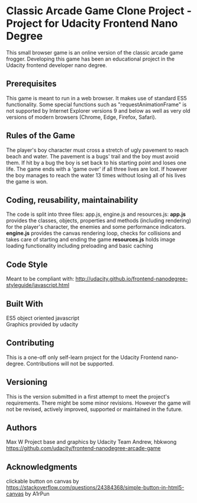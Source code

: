 # Classic Arcade Game Clone Project - Project for Udacity Frontend Nano Degree

This small browser game is an online version of the classic arcade game frogger.
Developing this game has been an educational project in the Udacity frontend developer nano degree.

## Prerequisites
This game is meant to run in a web browser. It makes use of standard ES5 functionality. Some special functions such as "requestAnimationFrame" is not supported by Internet Explorer versions 9 and below as well as very old versions of modern browsers (Chrome, Edge, Firefox, Safari).

## Rules of the Game
The player's boy character must cross a stretch of ugly pavement to reach beach and water. The pavement is a bugs' trail and the boy must avoid them. If hit by a bug the boy is set back to his starting point and loses one life. The game ends with a 'game over' if all three lives are lost. If however the boy manages to reach the water 13 times without losing all of his lives the game is won.

## Coding, reusability, maintainability
The code is split into three files: app.js, engine.js and resources.js:
**app.js** provides the classes, objects, properties and methods (including rendering) for the player's character, the enemies and some performance indicators.
**engine.js** provides the canvas rendering loop, checks for collisions and takes care of starting and ending the game
**resources.js** holds image loading functionality including preloading and basic caching

## Code Style
Meant to be compliant with:
http://udacity.github.io/frontend-nanodegree-styleguide/javascript.html

## Built With
ES5 object oriented javascript\
Graphics provided by udacity

## Contributing
This is a one-off only self-learn project for the Udacity Frontend nano-degree. Contributions will not be supported.

## Versioning
This is the version submitted in a first attempt to meet the project's requirements. There might be some minor revisions.
However the game will not be revised, actively improved, supported or maintained in the future.

## Authors
Max W
Project base and graphics by Udacity Team Andrew, hbkwong https://github.com/udacity/frontend-nanodegree-arcade-game

## Acknowledgments
clickable button on canvas by https://stackoverflow.com/questions/24384368/simple-button-in-html5-canvas by A1rPun
